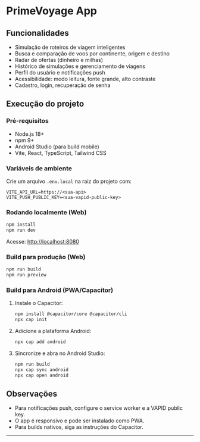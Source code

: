 # PrimeVoyage App

## Funcionalidades

- Simulação de roteiros de viagem inteligentes
- Busca e comparação de voos por continente, origem e destino
- Radar de ofertas (dinheiro e milhas)
- Histórico de simulações e gerenciamento de viagens
- Perfil do usuário e notificações push
- Acessibilidade: modo leitura, fonte grande, alto contraste
- Cadastro, login, recuperação de senha

## Execução do projeto

### Pré-requisitos

- Node.js 18+
- npm 9+
- Android Studio (para build mobile)
- Vite, React, TypeScript, Tailwind CSS

### Variáveis de ambiente

Crie um arquivo `.env.local` na raiz do projeto com:

```
VITE_API_URL=https://<sua-api>
VITE_PUSH_PUBLIC_KEY=<sua-vapid-public-key>
```

### Rodando localmente (Web)

```sh
npm install
npm run dev
```

Acesse: [http://localhost:8080](http://localhost:8080)

### Build para produção (Web)

```sh
npm run build
npm run preview
```

### Build para Android (PWA/Capacitor)

1. Instale o Capacitor:
   ```sh
   npm install @capacitor/core @capacitor/cli
   npx cap init
   ```
2. Adicione a plataforma Android:
   ```sh
   npx cap add android
   ```
3. Sincronize e abra no Android Studio:
   ```sh
   npm run build
   npx cap sync android
   npx cap open android
   ```

## Observações

- Para notificações push, configure o service worker e a VAPID public key.
- O app é responsivo e pode ser instalado como PWA.
- Para builds nativos, siga as instruções do Capacitor.

---
